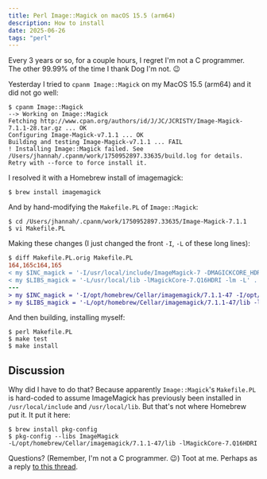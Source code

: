 ```yaml
---
title: Perl Image::Magick on macOS 15.5 (arm64)
description: How to install
date: 2025-06-26
tags: "perl"
---
```


Every 3 years or so, for a couple hours, I regret I'm not a C programmer. The other 99.99% of the time I thank Dog I'm not. 😉 

Yesterday I tried to `cpanm Image::Magick` on my MacOS 15.5 (arm64)
and it did not go well:

```
$ cpanm Image::Magick
--> Working on Image::Magick
Fetching http://www.cpan.org/authors/id/J/JC/JCRISTY/Image-Magick-7.1.1-28.tar.gz ... OK
Configuring Image-Magick-v7.1.1 ... OK
Building and testing Image-Magick-v7.1.1 ... FAIL
! Installing Image::Magick failed. See /Users/jhannah/.cpanm/work/1750952897.33635/build.log for details. Retry with --force to force install it.
```

I resolved it with a Homebrew install of imagemagick:

```
$ brew install imagemagick
```

And by hand-modifying the `Makefile.PL` of `Image::Magick`:

```
$ cd /Users/jhannah/.cpanm/work/1750952897.33635/Image-Magick-7.1.1
$ vi Makefile.PL
```

Making these changes (I just changed the front `-I`, `-L` of these long lines):

```diff
$ diff Makefile.PL.orig Makefile.PL
164,165c164,165
< my $INC_magick = '-I/usr/local/include/ImageMagick-7 -DMAGICKCORE_HDRI_ENABLE=1 -DMAGICKCORE_QUANTUM_DEPTH=16 -I/usr/include/libxml2 -I"' . $Config{'usrinc'} . '/ImageMagick-7"';
< my $LIBS_magick = '-L/usr/local/lib -lMagickCore-7.Q16HDRI -lm -L' . $Config{'archlib'} . '/CORE';
---
> my $INC_magick = '-I/opt/homebrew/Cellar/imagemagick/7.1.1-47 -I/opt/homebrew/Cellar/imagemagick/7.1.1-47/include/ImageMagick-7 -DMAGICKCORE_HDRI_ENABLE=1 -DMAGICKCORE_QUANTUM_DEPTH=16 -I/usr/include/libxml2 -I"' . $Config{'usrinc'} . '/ImageMagick-7"';
> my $LIBS_magick = '-L/opt/homebrew/Cellar/imagemagick/7.1.1-47/lib -lMagickCore-7.Q16HDRI -lm -L' . $Config{'archlib'} . '/CORE';
```

And then building, installing myself:

```
$ perl Makefile.PL
$ make test
$ make install
```

## Discussion

Why did I have to do that? Because apparently `Image::Magick`'s `Makefile.PL`
is hard-coded to assume ImageMagick has previously been installed in
`/usr/local/include` and `/usr/local/lib`.
But that's not where Homebrew put it. It put it here:

```
$ brew install pkg-config
$ pkg-config --libs ImageMagick
-L/opt/homebrew/Cellar/imagemagick/7.1.1-47/lib -lMagickCore-7.Q16HDRI
```

Questions? (Remember, I'm not a C programmer. 😉) Toot at me.
Perhaps as a reply [to this thread](https://flyovercountry.social/@deafferret/114745820673706891).
